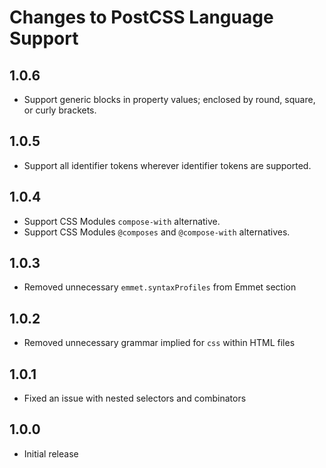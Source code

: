 # Changes to PostCSS Language Support

## 1.0.6

- Support generic blocks in property values; enclosed by round, square, or curly brackets.

## 1.0.5

- Support all identifier tokens wherever identifier tokens are supported.

## 1.0.4

- Support CSS Modules `compose-with` alternative.
- Support CSS Modules `@composes` and `@compose-with` alternatives.

## 1.0.3

- Removed unnecessary `emmet.syntaxProfiles` from Emmet section

## 1.0.2

- Removed unnecessary grammar implied for `css` within HTML files

## 1.0.1

- Fixed an issue with nested selectors and combinators

## 1.0.0

- Initial release
